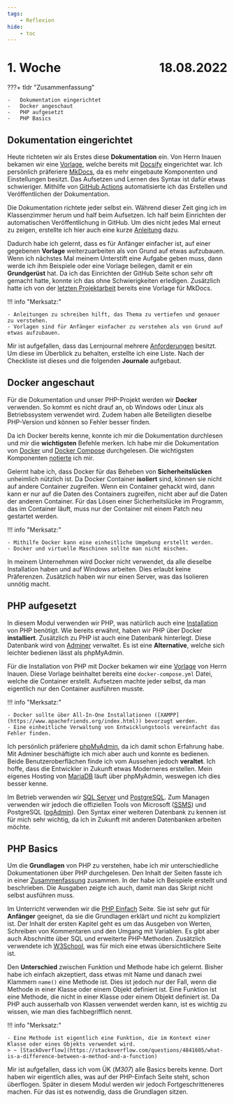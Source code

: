```yaml
---
tags:
    - Reflexion
hide:
    - toc
---
```


# 1. Woche <span style="float:right">18.08.2022</span>

???+ tldr "Zusammenfassung"

    -   Dokumentation eingerichtet
    -   Docker angeschaut
    -   PHP aufgesetzt
    -   PHP Basics

## Dokumentation eingerichtet

Heute richteten wir als Erstes diese **Dokumentation** ein. Von Herrn Inauen bekamen wir eine [Vorlage](https://github.com/chrisinabztf/docsify-starter-template), welche bereits mit [Docsify](https://docsify.js.org/) eingerichtet war. Ich persönlich präferiere [MkDocs](https://squidfunk.github.io/mkdocs-material/), da es mehr eingebaute Komponenten und Einstellungen besitzt. Das Aufsetzen und Lernen des Syntax ist dafür etwas schwieriger. Mithilfe von [GitHub Actions](https://github.com/bztfinformatik/lernportfolio-21r8390-php/actions/workflows/ci-mkdocs.yml) automatisierte ich das Erstellen und Veröffentlichen der Dokumentation.

Die Dokumentation richtete jeder selbst ein. Während dieser Zeit ging ich im Klassenzimmer herum und half beim Aufsetzen. Ich half beim Einrichten der automatischen Veröffentlichung in GitHub. Um dies nicht jedes Mal erneut zu zeigen, erstellte ich hier auch eine kurze [Anleitung](../Appendix/GitHubPages/Einrichten.md) dazu.

Dadurch habe ich gelernt, dass es für Anfänger einfacher ist, auf einer gegebenen **Vorlage** weiterzuarbeiten als von Grund auf etwas aufzubauen. Wenn ich nächstes Mal meinem Unterstift eine Aufgabe geben muss, dann werde ich ihm Beispiele oder eine Vorlage beilegen, damit er ein **Grundgerüst** hat. Da ich das Einrichten der GitHub Seite schon sehr oft gemacht hatte, konnte ich das ohne Schwierigkeiten erledigen. Zusätzlich hatte ich von der [letzten Projektarbeit](https://bztfinformatik.github.io/lb1_doku-21r8390/) bereits eine Vorlage für MkDocs.

!!! info "Merksatz:"

    - Anleitungen zu schreiben hilft, das Thema zu vertiefen und genauer zu verstehen.
    - Vorlagen sind für Anfänger einfacher zu verstehen als von Grund auf etwas aufzubauen.

Mir ist aufgefallen, dass das Lernjournal mehrere [Anforderungen](000_Vorlage.md) besitzt. Um diese im Überblick zu behalten, erstellte ich eine Liste. Nach der Checkliste ist dieses und die folgenden **Journale** aufgebaut.

## Docker angeschaut

Für die Dokumentation und unser PHP-Projekt werden wir **Docker** verwenden. So kommt es nicht drauf an, ob Windows oder Linux als Betriebssystem verwendet wird. Zudem haben alle Beteiligten dieselbe PHP-Version und können so Fehler besser finden.

Da ich Docker bereits kenne, konnte ich mir die Dokumentation durchlesen und mir die **wichtigsten** Befehle merken. Ich habe mir die Dokumentation von [Docker](https://docs.docker.com/) und [Docker Compose](https://docs.docker.com/compose/) durchgelesen. Die wichtigsten Komponenten [notierte](../Docker/Start.md) ich mir.

Gelernt habe ich, dass Docker für das Beheben von **Sicherheitslücken** unheimlich nützlich ist. Da Docker Container **isoliert** sind, können sie nicht auf andere Container zugreifen. Wenn ein Container gehackt wird, dann kann er nur auf die Daten des Containers zugreifen, nicht aber auf die Daten der anderen Container. Für das Lösen einer Sicherheitslücke im Programm, das im Container läuft, muss nur der Container mit einem Patch neu gestartet werden.

!!! info "Merksatz:"

    - Mithilfe Docker kann eine einheitliche Umgebung erstellt werden.
    - Docker und virtuelle Maschinen sollte man nicht mischen.

In meinem Unternehmen wird Docker nicht verwendet, da alle dieselbe Installation haben und auf Windows arbeiten. Dies erlaubt keine Präferenzen. Zusätzlich haben wir nur einen Server, was das Isolieren unnötig macht.

## PHP aufgesetzt

In diesem Modul verwenden wir PHP, was natürlich auch eine [Installation](../PHP/Installation.md) von PHP benötigt. Wie bereits erwähnt, haben wir PHP über Docker **installiert**. Zusätzlich zu PHP ist auch eine Datenbank hinterlegt. Diese Datenbank wird von [Adminer](https://www.adminer.org/) verwaltet. Es ist eine **Alternative**, welche sich leichter bedienen lässt als phpMyAdmin.

Für die Installation von PHP mit Docker bekamen wir eine [Vorlage](../PHP/Beispiele/DockerPHP.zip) von Herrn Inauen. Diese Vorlage beinhaltet bereits eine `docker-compose.yml` Datei, welche die Container erstellt. Aufsetzen machte jeder selbst, da man eigentlich nur den Container ausführen musste.

!!! info "Merksatz:"

    - Docker sollte über All-In-One Installationen ([XAMPP](https://www.apachefriends.org/index.html)) bevorzugt werden.
    - Eine einheitliche Verwaltung von Entwicklungstools vereinfacht das Fehler finden.

Ich persönlich präferiere [phpMyAdmin](https://www.phpmyadmin.net/), da ich damit schon Erfahrung habe. Mit Adminer beschäftigte ich mich aber auch und konnte es bedienen. Beide Benutzeroberflächen finde ich vom Aussehen jedoch **veraltet**. Ich hoffe, dass die Entwickler in Zukunft etwas Moderneres erstellen. Mein eigenes Hosting von [MariaDB](https://mariadb.org/) läuft über phpMyAdmin, weswegen ich dies besser kenne.

Im Betrieb verwenden wir [SQL Server](https://www.microsoft.com/en-us/sql-server/sql-server-2022) und [PostgreSQL](https://www.postgresql.org/). Zum Managen verwenden wir jedoch die offiziellen Tools von Microsoft ([SSMS](https://docs.microsoft.com/en-us/sql/ssms/download-sql-server-management-studio-ssms?view=sql-server-ver16)) und PostgreSQL ([pgAdmin](https://www.pgadmin.org/)). Den Syntax einer weiteren Datenbank zu kennen ist für mich sehr wichtig, da ich in Zukunft mit anderen Datenbanken arbeiten möchte.

## PHP Basics

Um die **Grundlagen** von PHP zu verstehen, habe ich mir unterschiedliche Dokumentationen über PHP durchgelesen. Den Inhalt der Seiten fasste ich in einer [Zusammenfassung](../PHP/Basics.md) zusammen. In der habe ich Beispiele erstellt und beschrieben. Die Ausgaben zeigte ich auch, damit man das Skript nicht selbst ausführen muss.

Im Unterricht verwenden wir die [PHP Einfach](https://www.php-einfach.de) Seite. Sie ist sehr gut für **Anfänger** geeignet, da sie die Grundlagen erklärt und nicht zu kompliziert ist. Der Inhalt der ersten Kapitel geht es um das Ausgeben von Werten, Schreiben von Kommentaren und den Umgang mit Variablen. Es gibt aber auch Abschnitte über SQL und erweiterte PHP-Methoden. Zusätzlich verwendete ich [W3School](https://www.w3schools.com/php/php_ref_overview.asp), was für mich eine etwas übersichtlichere Seite ist.

Den **Unterschied** zwischen Funktion und Methode habe ich gelernt. Bisher habe ich einfach akzeptiert, dass etwas mit Name und danach zwei Klammern `name()` eine Methode ist. Dies ist jedoch nur der Fall, wenn die Methode in einer Klasse oder einem Objekt definiert ist. Eine Funktion ist eine Methode, die nicht in einer Klasse oder einem Objekt definiert ist. Da PHP auch ausserhalb von Klassen verwendet werden kann, ist es wichtig zu wissen, wie man dies fachbegrifflich nennt.

!!! info "Merksatz:"

    - Eine Methode ist eigentlich eine Funktion, die im Kontext einer Klasse oder eines Objekts verwendet wird.
    > ~ [StackOverflow](https://stackoverflow.com/questions/4841605/what-is-a-difference-between-a-method-and-a-function)

Mir ist aufgefallen, dass ich vom ÜK (_M307_) alle Basics bereits kenne. Dort haben wir eigentlich alles, was auf der PHP-Einfach Seite steht, schon überflogen. Später in diesem Modul werden wir jedoch Fortgeschritteneres machen. Für das ist es notwendig, dass die Grundlagen sitzen.

